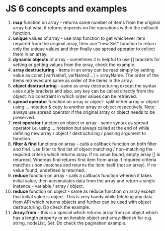 # JS 6 concepts and examples

1. **map** function on array - returns same number of items from the original array but what it returns depends on the operations within the callback function.
2. **unique** values of array - use map function to get whichever item required from the original array, then use "new Set" function to return only the unique values and then finally use spread operator to collect them in an array.
3. **dynamic objects** of array - sometimes it is helpful to use [] brackets for setting or getting values from the array, check the example.
4. **array destructuring** - items in an array can be read simply by setting value as const [varName1, varName2...] = arrayName. The order of the items retrieved are same as order of the items in the array.
5. **object destructuring** - same as array destructuring except the syntax uses curly brackets and also, any key can be called directly from the object. No constraint in which order values can be retrieved.
6. **spread operator** function on array or object- split either array or object using ... notation & copy to another array or object respectively. Note: always use spread operator if the original array or object needs to be preserved.
7. **rest operator** function on object or array - same syntax as spread operator i.e. using ... notation but always called at the end of while defining new array / object / destructuring / passing argument to function.
8. **filter & find** functions on array - calls a callback function on both filter and find. Use filter to find list of object matching / non-matching the required criteria which returns array. If no value found, empty array [] is returned. Whereas find returns first item from array if required criteria matches / non-matches and returns the item itself (not an array). If no value found, undefined is returned.
9. **reduce** function on array - calls a callback function wherein it takes initial value, then accumulates data from the array and return a single instance - variable / array / object.
10. **reduce** function on object - same as reduce function on array except that initial value is object. This is very handy while fetching any data from API which returns objects and further can be used with object destructuring. Do check the example.
11. **Array.from** - this is a special which returns array from an object which has a length property or an iterable object and array-like/ish for e.g. string, nodeList, Set. Do check the pagination example. 
